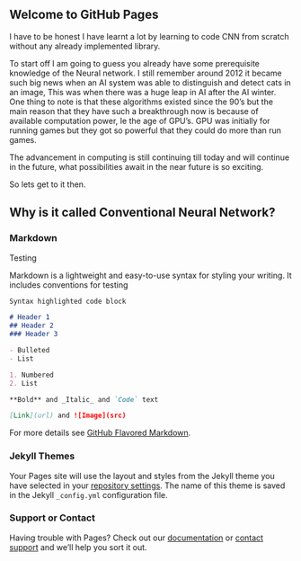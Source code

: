 ## Welcome to GitHub Pages

I have to be honest I have learnt a lot by learning to code CNN from scratch without any already implemented library. 

To start off I am going to guess you already have some prerequisite knowledge of the Neural network. I still remember around 2012 it became such big news when an AI system was able to distinguish and detect cats in an image, This was when there was a huge leap in AI after the AI winter. One thing to note is that these algorithms existed since the 90’s but the main reason that they have such a breakthrough now is because of available computation power, Ie the age of GPU’s. GPU was initially for running games but they got so powerful that they could do more than run games. 

The advancement in computing is still continuing till today and will continue in the future, what possibilities await in the near future is so exciting.

So lets get to it then. 
## Why is it called Conventional Neural Network?


### Markdown
Testing

Markdown is a lightweight and easy-to-use syntax for styling your writing. It includes conventions for testing

```markdown
Syntax highlighted code block

# Header 1
## Header 2
### Header 3

- Bulleted
- List

1. Numbered
2. List

**Bold** and _Italic_ and `Code` text

[Link](url) and ![Image](src)
```

For more details see [GitHub Flavored Markdown](https://guides.github.com/features/mastering-markdown/).

### Jekyll Themes

Your Pages site will use the layout and styles from the Jekyll theme you have selected in your [repository settings](https://github.com/rainbowhash/CNN-implemenation/settings). The name of this theme is saved in the Jekyll `_config.yml` configuration file.

### Support or Contact

Having trouble with Pages? Check out our [documentation](https://docs.github.com/categories/github-pages-basics/) or [contact support](https://support.github.com/contact) and we’ll help you sort it out.
